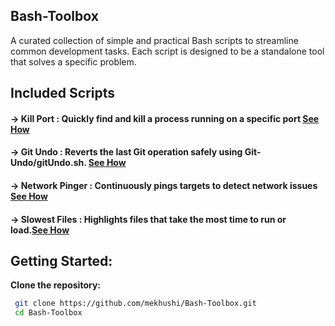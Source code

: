 ## Bash-Toolbox
A curated collection of simple and practical Bash scripts to streamline common development tasks. Each script is designed to be a standalone tool that solves a specific problem.

## Included Scripts

#### -> Kill Port : Quickly find and kill a process running on a specific port [See How](https://github.com/mekhushi/Bash-Toolbox/blob/main/Kill-port/Readme.md)
#### -> Git Undo : Reverts the last Git operation safely using Git-Undo/gitUndo.sh. [See How](https://github.com/mekhushi/Bash-Toolbox/blob/main/Git-Undo/Readme.md)
#### -> Network Pinger : Continuously pings targets to detect network issues [See How](https://github.com/mekhushi/Bash-Toolbox/blob/main/Network-Pinger/readme.md)
#### -> Slowest Files : Highlights files that take the most time to run or load.[See How](https://github.com/mekhushi/Bash-Toolbox/blob/main/slowest-files/readme.md)

 
## Getting Started:

**Clone the repository:**
 ```bash
  git clone https://github.com/mekhushi/Bash-Toolbox.git
  cd Bash-Toolbox
```

    


